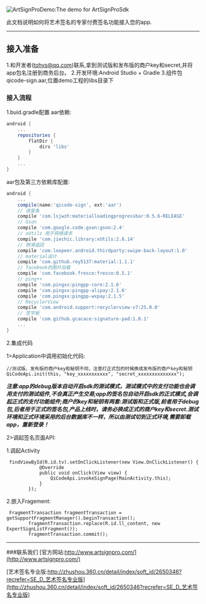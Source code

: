 ![ArtSignProDemo:The demo for ArtSignProSdk](https://github.com/o0starshine0o/iOS-ArtSignProDemo/raw/master/doc/icon.png)

此文档说明如何将艺术签名的专家付费签名功能接入您的app.

----------

## 接入准备
1.和开发者(tohys@qq.com)联系,拿到测试版和发布版的商户key和secret,并将app包名注册到商务后台。
2.开发环境:Android Studio + Gradle
3.组件包qicode-sign.aar,位置demo工程的libs目录下

### 接入流程
1.buid.gradle配置
aar依赖:
```gradle
android {
    ...
    repositories {
        flatDir {
            dirs 'libs'
        }
    }
    ...
}
```
aar包及第三方依赖库配置:
```gradle
android {
    ...
    compile(name:'qicode-sign', ext:'aar')
    // 进度条
    compile 'com.lsjwzh:materialloadingprogressbar:0.5.6-RELEASE'
    // Gson
    compile 'com.google.code.gson:gson:2.4'
    // xUtils 用于网络请求
    compile 'com.jiechic.library:xUtils:2.6.14'
    // 侧滑返回
    compile 'com.loopeer.android.thirdparty:swipe-back-layout:1.0'
    // material设计
    compile 'com.github.rey5137:material:1.1.1'
    // facebook的图片加载
    compile 'com.facebook.fresco:fresco:0.5.1'
    // ping++
    compile 'com.pingxx:pingpp-core:2.1.6'
    compile 'com.pingxx:pingpp-alipay:2.1.6'
    compile 'com.pingxx:pingpp-wxpay:2.1.5'
    // RecyclerView
    compile 'com.android.support:recyclerview-v7:25.0.0'
    // 签字板
    compile 'com.github.gcacace:signature-pad:1.0.1'
    ...
}
```
2.集成代码
  
1>Application中调用初始化代码:
```android
//测试版、发布版的商户key和秘钥不同，注意打正式包的时候换成发布版的商户key和秘钥
QiCodeApi.init(this, "key_xxxxxxxxxxx", "secret_xxxxxxxxxxxxxx");
```
***注意:app的debug版本自动开启sdk的测试模式，测试模式中的支付功能也会调用支付的测试组件,不会真正产生交易;app的签名包自动开启sdk的正式模式,会调起正式的支付功能组件;商户的key和秘钥有两套:测试版和正式版,前者用于debug包,后者用于正式的签名包,产品上线时，请务必换成正式的商户key和secret.测试环境和正式环境采用的后台数据库不一样，所以由测试切到正式环境,需要卸载app，重新登录！***

2>调起签名页面API:

1.调起Activity
```Android
 findViewById(R.id.tv).setOnClickListener(new View.OnClickListener() {
            @Override
            public void onClick(View view) {
                QiCodeApi.invokeSignPage(MainActivity.this);
            }
        });
```
2.嵌入Fragement:
```Android
 FragmentTransaction fragmentTransaction = getSupportFragmentManager().beginTransaction();
        fragmentTransaction.replace(R.id.ll_content, new ExpertSignListFragment());
        fragmentTransaction.commit();
```
----------
###联系我们
[官方网站:http://www.artsignpro.com/](http://www.artsignpro.com/)

[艺术签名专业版:http://zhushou.360.cn/detail/index/soft_id/2650346?recrefer=SE_D_艺术签名专业版](http://zhushou.360.cn/detail/index/soft_id/2650346?recrefer=SE_D_艺术签名专业版)

